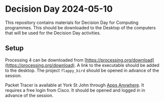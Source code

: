 # Decision Day 2024-05-10

This repository contains materials for Decision Day for Computing programmes. This should be downloaded to the Desktop of the computers that will be used for the Decision Day activities.

## Setup

Processing 4 can be downloaded from [https://processing.org/download](https://processing.org/download). A link to the executable should be added to the desktop. The project `flappy_bird` should be opened in advance of the session.

Packet Tracer is available at York St John through [Apps Anywhere](https://appsanywhere.yorksj.ac.uk/). It requires a free login from Cisco. It should be opened and logged in in advance of the session.